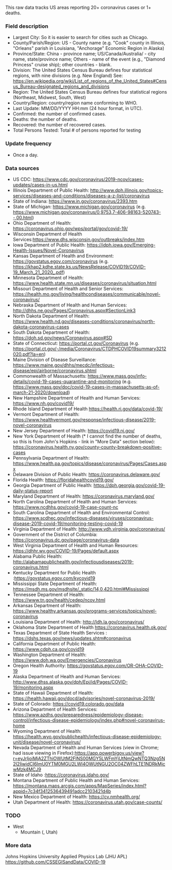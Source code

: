 This raw data tracks US areas reporting 20+ coronavirus cases or 1+ deaths.

### Field description
* Largest City: So it is easier to search for cities such as Chicago.
* County/Parish/Region: US - County name (e.g. "Cook" county in Illinois, "Orleans" parish in Louisiana, "Anchorage" Economic Region in Alaska)
* Province/State: China - province name; US/Canada/Australia/ - city name, state/province name; Others - name of the event (e.g., "Diamond Princess" cruise ship); other countries - blank.
* Division: The United States Census Bureau defines four statistical regions, with nine divisions (e.g. New England) See: https://en.wikipedia.org/wiki/List_of_regions_of_the_United_States#Census_Bureau-designated_regions_and_divisions
* Region: The United States Census Bureau defines four statistical regions (Northeast, Midwest, South, West)
* Country/Region: country/region name conforming to WHO.
* Last Update: MM/DD/YYYY HH:mm  (24 hour format, in UTC).
* Confirmed: the number of confirmed cases.
* Deaths: the number of deaths.
* Recovered: the number of recovered cases.
* Total Persons Tested: Total # of persons reported for testing

### Update frequency
* Once a day.

### Data sources
* US CDC: https://www.cdc.gov/coronavirus/2019-ncov/cases-updates/cases-in-us.html
* Illinois Department of Public Health: http://www.dph.illinois.gov/topics-services/diseases-and-conditions/diseases-a-z-list/coronavirus
* State of Indiana: https://www.in.gov/coronavirus/2393.htm
* State of Michigan: https://www.michigan.gov/coronavirus (e.g. https://www.michigan.gov/coronavirus/0,9753,7-406-98163-520743--,00.html)
* Ohio Department of Health: https://coronavirus.ohio.gov/wps/portal/gov/covid-19/
* Wisconsin Department of Health Services:https://www.dhs.wisconsin.gov/outbreaks/index.htm
* Iowa Department of Public Health: https://idph.iowa.gov/Emerging-Health-Issues/Novel-Coronavirus
* Kansas Department of Health and Environment: https://govstatus.egov.com/coronavirus (e.g. https://khap2.kdhe.state.ks.us/NewsRelease/COVID19/COVID-19_March_21_2020_.pdf)
* Minnesota Department of Health: https://www.health.state.mn.us/diseases/coronavirus/situation.html
* Missouri Department of Health and Senior Services: https://health.mo.gov/living/healthcondiseases/communicable/novel-coronavirus/
* Nebraska Department of Health and Human Services: http://dhhs.ne.gov/Pages/Coronavirus.aspx#SectionLink3
* North Dakota Department of Health: https://www.health.nd.gov/diseases-conditions/coronavirus/north-dakota-coronavirus-cases
* South Dakota Department of Health: https://doh.sd.gov/news/Coronavirus.aspx#SD
* State of Connecticut: https://portal.ct.gov/Coronavirus (e.g. https://portal.ct.gov/-/media/Coronavirus/CTDPHCOVID19summary3212020.pdf?la=en)
* Maine Division of Disease Surveillance: https://www.maine.gov/dhhs/mecdc/infectious-disease/epi/airborne/coronavirus.shtml
* Commonwealth of Massachusetts: https://www.mass.gov/info-details/covid-19-cases-quarantine-and-monitoring (e.g. https://www.mass.gov/doc/covid-19-cases-in-massachusetts-as-of-march-21-2020/download)
* New Hampshire Department of Health and Human Services: https://www.nh.gov/covid19/
* Rhode Island Department of Health https://health.ri.gov/data/covid-19/
* Vermont Department of Health: https://www.healthvermont.gov/response/infectious-disease/2019-novel-coronavirus
* New Jersey Department of Health: https://covid19.nj.gov/
* New York Department of Health (* I cannot find the number of deaths, so this is from John's Hopkins - link in "More Data" section below): https://coronavirus.health.ny.gov/county-county-breakdown-positive-cases
* Pennsylvania Department of Health: https://www.health.pa.gov/topics/disease/coronavirus/Pages/Cases.aspx
* Delaware Division of Public Health: https://coronavirus.delaware.gov/
* Florida Health: https://floridahealthcovid19.gov/
* Georgia Department of Public Health: https://dph.georgia.gov/covid-19-daily-status-report
* Maryland Department of Health: https://coronavirus.maryland.gov/
* North Carolina Department of Health and Human Services: https://www.ncdhhs.gov/covid-19-case-count-nc
* South Carolina Department of Health and Environmental Control: https://www.scdhec.gov/infectious-diseases/viruses/coronavirus-disease-2019-covid-19/monitoring-testing-covid-19
* Virginia Department of Health: http://www.vdh.virginia.gov/coronavirus/
* Government of the District of Columbia: https://coronavirus.dc.gov/page/coronavirus-data
* West Virginia Department of Health and Human Resources: https://dhhr.wv.gov/COVID-19/Pages/default.aspx
* Alabama Public Health: http://alabamapublichealth.gov/infectiousdiseases/2019-coronavirus.html
* Kentucky Department for Public Health :https://govstatus.egov.com/kycovid19
* Mississippi State Department of Health: https://msdh.ms.gov/msdhsite/_static/14,0,420.html#Mississippi
* Tennessee Department of Health: https://www.tn.gov/health/cedep/ncov.html
* Arkansas Department of Health: https://www.healthy.arkansas.gov/programs-services/topics/novel-coronavirus
* Louisiana Department of Health: http://ldh.la.gov/coronavirus/
* Oklahoma State Department of Health https://coronavirus.health.ok.gov/
* Texas Department of State Health Services : https://dshs.texas.gov/news/updates.shtm#coronavirus
* California Department of Public Health: https://www.cdph.ca.gov/covid19
* Washington Department of Health: https://www.doh.wa.gov/Emergencies/Coronavirus
* Oregon Health Authority: https://govstatus.egov.com/OR-OHA-COVID-19
* Alaska Department of Health and Human Services: http://www.dhss.alaska.gov/dph/Epi/id/Pages/COVID-19/monitoring.aspx
* State of Hawaii Department of Health: https://health.hawaii.gov/docd/advisories/novel-coronavirus-2019/
* State of Colorado: https://covid19.colorado.gov/data
* Arizona Department of Health Services: https://www.azdhs.gov/preparedness/epidemiology-disease-control/infectious-disease-epidemiology/index.php#novel-coronavirus-home
* Wyoming Department of Health: https://health.wyo.gov/publichealth/infectious-disease-epidemiology-unit/disease/novel-coronavirus/
* Nevada Department of Health and Human Services (view in Chrome; had issue viewing in Firefox):https://app.powerbigov.us/view?r=eyJrIjoiMjA2ZThiOWUtM2FlNS00MGY5LWFmYjUtNmQwNTQ3Nzg5N2I2IiwidCI6ImU0YTM0MGU2LWI4OWUtNGU2OC04ZWFhLTE1NDRkMjcwMzk4MCJ9
* State of Idaho :https://coronavirus.idaho.gov/
* Montana Department of Public Health and Human Services: https://montana.maps.arcgis.com/apps/MapSeries/index.html?appid=7c34f3412536439491adcc2103421d4b
* New Mexico Department of Health: https://cv.nmhealth.org/
* Utah Department of Health: https://coronavirus.utah.gov/case-counts/

### TODO
* West  
  * Mountain (, Utah)

### More data
Johns Hopkins University Applied Physics Lab (JHU APL) https://github.com/CSSEGISandData/COVID-19
